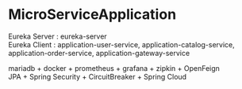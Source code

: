 # MicroServiceApplication
Eureka Server : eureka-server  
Eureka Client : application-user-service, application-catalog-service, application-order-service, application-gateway-service  

mariadb + docker + prometheus + grafana + zipkin + OpenFeign  
JPA + Spring Security + CircuitBreaker + Spring Cloud  

